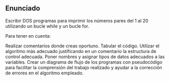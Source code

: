 ## Enunciado
Escribir DOS programas para imprimir los números pares del 1 al 20 utilizando un bucle while y un bucle for.

Para tener en cuenta:

Realizar comentarios donde creas oportuno.
Tabular el código.
Utilizar el algoritmo más adecuado justificando en un comentario la estructura de control adecuada.
Poner nombres y asignar tipos de datos adecuados a las variables.
Crear un diagrama de flujo de los programas con pseudocódigo para facilitar la comprensión del trabajo realizado y ayudar a la corrección de errores en el algoritmo empleado.
